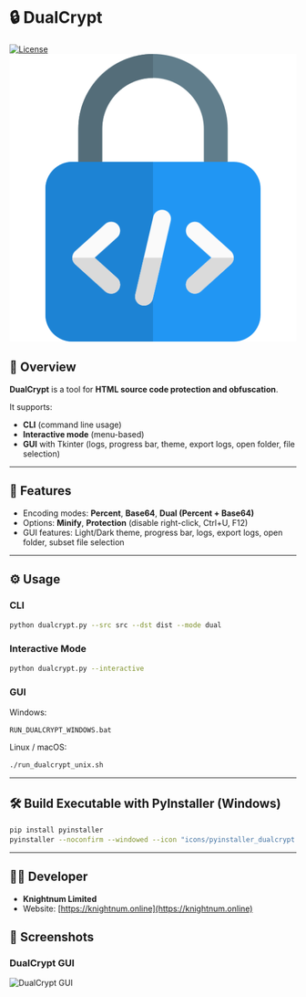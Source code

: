 # 🔒 DualCrypt

[![License](https://img.shields.io/badge/license-MIT-green.svg)](LICENSE)
![DualCrypt Logo](icons/icon.png)

## 📖 Overview
**DualCrypt** is a tool for **HTML source code protection and obfuscation**.

It supports:
- **CLI** (command line usage)
- **Interactive mode** (menu-based)
- **GUI** with Tkinter (logs, progress bar, theme, export logs, open folder, file selection)

---

## 🚀 Features
- Encoding modes: **Percent**, **Base64**, **Dual (Percent + Base64)**
- Options: **Minify**, **Protection** (disable right-click, Ctrl+U, F12)
- GUI features: Light/Dark theme, progress bar, logs, export logs, open folder, subset file selection

---

## ⚙️ Usage

### CLI
```bash
python dualcrypt.py --src src --dst dist --mode dual
```

### Interactive Mode
```bash
python dualcrypt.py --interactive
```

### GUI
Windows:
```bat
RUN_DUALCRYPT_WINDOWS.bat
```
Linux / macOS:
```bash
./run_dualcrypt_unix.sh
```

---

## 🛠️ Build Executable with PyInstaller (Windows)
```bash
pip install pyinstaller
pyinstaller --noconfirm --windowed --icon "icons/pyinstaller_dualcrypt.ico" dualcrypt.py
```

---

## 👨‍💻 Developer
- **Knightnum Limited**
- Website: [https://knightnum.online](https://knightnum.online)

## 📸 Screenshots

### DualCrypt GUI
![DualCrypt GUI](icons/screenshot_dualcrypt.png)
